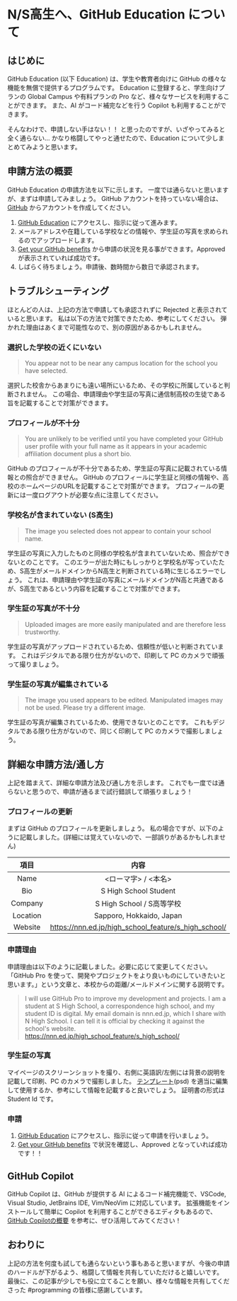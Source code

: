 # N/S高生へ、GitHub Education について

## はじめに

GitHub Education (以下 Education) は、学生や教育者向けに GitHub の様々な機能を無償で提供するプログラムです。
Education に登録すると、学生向けプランの Global Campus や有料プランの Pro など、様々なサービスを利用することができます。
また、AI がコード補完などを行う Copilot も利用することができます。

そんなわけで、申請しない手はない！！ と思ったのですが、いざやってみると全く通らない...
かなり格闘してやっと通せたので、Education について少しまとめてみようと思います。

## 申請方法の概要

GitHub Education の申請方法を以下に示します。
一度では通らないと思いますが、まずは申請してみましょう。
GitHub アカウントを持っていない場合は、[GitHub](https://github.com/) からアカウントを作成してください。

1. [GitHub Education](https://education.github.com/) にアクセスし、指示に従って進みます。
2. メールアドレスや在籍している学校などの情報や、学生証の写真を求められるのでアップロードします。
3. [Get your GitHub benefits](https://education.github.com/discount_requests/application) から申請の状況を見る事ができます。Approved が表示されていれば成功です。
4. しばらく待ちましょう。申請後、数時間から数日で承認されます。

## トラブルシューティング

ほとんどの人は、上記の方法で申請しても承認されずに Rejected と表示されていると思います。
私は以下の方法で対策できたため、参考にしてください。
弾かれた理由はあくまで可能性なので、別の原因があるかもしれません。

### 選択した学校の近くにいない

> You appear not to be near any campus location for the school you have selected.

選択した校舎からあまりにも遠い場所にいるため、その学校に所属していると判断されません。
この場合、申請理由や学生証の写真に通信制高校の生徒である旨を記載することで対策ができます。

### プロフィールが不十分

> You are unlikely to be verified until you have completed your GitHub user profile with your full name as it appears in your academic affiliation document plus a short bio.

GitHub のプロフィールが不十分であるため、学生証の写真に記載されている情報との照合ができません。
GitHub のプロフィールに学生証と同様の情報や、高校のホームページのURLを記載することで対策ができます。
プロフィールの更新には一度ログアウトが必要な点に注意してください。

### 学校名が含まれていない (S高生)

> The image you selected does not appear to contain your school name.

学生証の写真に入力したものと同様の学校名が含まれていないため、照合ができないとのことです。
このエラーが出た時にもしっかりと学校名が写っていたため、S高生がメールドメインからN高生と判断されている時に生じるエラーでしょう。
これは、申請理由や学生証の写真にメールドメインがN高と共通であるが、S高生であるという内容を記載することで対策ができます。

### 学生証の写真が不十分

> Uploaded images are more easily manipulated and are therefore less trustworthy.

学生証の写真がアップロードされているため、信頼性が低いと判断されています。
これはデジタルである限り仕方がないので、印刷して PC のカメラで頑張って撮りましょう。

### 学生証の写真が編集されている

> The image you used appears to be edited. Manipulated images may not be used. Please try a different image.

学生証の写真が編集されているため、使用できないとのことです。
これもデジタルである限り仕方がないので、同じく印刷して PC のカメラで撮影しましょう。

## 詳細な申請方法/通し方

上記を踏まえて、詳細な申請方法及び通し方を示します。
これでも一度では通らないと思うので、申請が通るまで試行錯誤して頑張りましょう！

### プロフィールの更新

まずは GitHub のプロフィールを更新しましょう。
私の場合ですが、以下のように記載しました。(詳細には覚えていないので、一部誤りがあるかもしれません)

| 項目 | 内容 |
| :-: | :-: |
| Name | <ローマ字> / <本名> |
| Bio | S High School Student |
| Company | S High School / S高等学校 |
| Location | Sapporo, Hokkaido, Japan |
| Website | https://nnn.ed.jp/high_school_feature/s_high_school/ |

### 申請理由

申請理由は以下のように記載しました。必要に応じて変更してください。
「GitHub Pro を使って、開発やプロジェクトをより良いものにしていきたいと思います。」という文章と、本校からの距離/メールドメインに関する説明です。

> I will use GitHub Pro to improve my development and projects.
> I am a student at S High School, a correspondence high school, and my student ID is digital.
> My email domain is nnn.ed.jp, which I share with N High School.
> I can tell it is official by checking it against the school's website.
> https://nnn.ed.jp/high_school_feature/s_high_school/

### 学生証の写真

マイページのスクリーンショットを撮り、右側に英語訳/左側には背景の説明を記載して印刷、PC のカメラで撮影しました。
[テンプレート](https://github.com/ifq7vj/github-education/blob/main/student_card.psd)(psd) を適当に編集して使用するか、参考にして情報を記載すると良いでしょう。
証明書の形式は Student Id です。

### 申請

1. [GitHub Education](https://education.github.com/) にアクセスし、指示に従って申請を行いましょう。
2. [Get your GitHub benefits](https://education.github.com/discount_requests/application) で状況を確認し、Approved となっていれば成功です！！

## GitHub Copilot

GitHub Copilot は、GitHub が提供する AI によるコード補完機能で、VSCode, Visual Studio, JetBrains IDE, Vim/NeoVim に対応しています。
拡張機能をインストールして簡単に Copilot を利用することができるエディタもあるので、[GitHub Copilotの概要](https://docs.github.com/ja/copilot/getting-started-with-github-copilot) を参考に、ぜひ活用してみてください！

## おわりに

上記の方法を何度も試しても通らないという事もあると思いますが、今後の申請のハードルが下がるよう、格闘して情報を共有していただけると嬉しいです。
最後に、この記事が少しでも役に立てることを願い、様々な情報を共有してくださった #programming の皆様に感謝しています。
